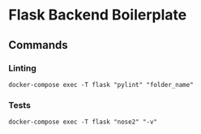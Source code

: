 # Flask Backend Boilerplate

## Commands

### Linting

```docker-compose exec -T flask "pylint" "folder_name"```

### Tests

```docker-compose exec -T flask "nose2" "-v"```
